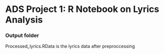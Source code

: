 # ADS Project 1:  R Notebook on Lyrics Analysis

### Output folder

Processed_lyrics.RData is the lyrics data after preproccessing
